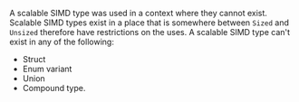 A scalable SIMD type was used in a context where they cannot exist. Scalable
SIMD types exist in a place that is somewhere between `Sized` and `Unsized`
therefore have restrictions on the uses. A scalable SIMD type can't exist in any
of the following:

* Struct
* Enum variant
* Union
* Compound type.
